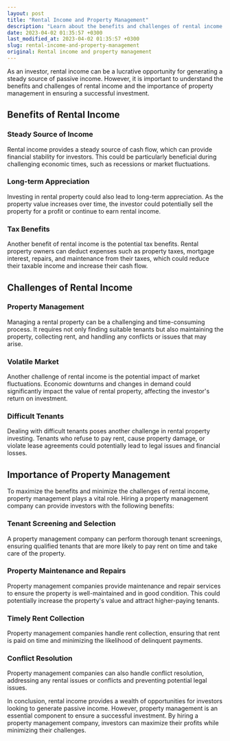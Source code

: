 ```yaml
---
layout: post
title: "Rental Income and Property Management"
description: "Learn about the benefits and challenges of rental income and the importance of property management in ensuring a successful investment."
date: 2023-04-02 01:35:57 +0300
last_modified_at: 2023-04-02 01:35:57 +0300
slug: rental-income-and-property-management
original: Rental income and property management
---
```

As an investor, rental income can be a lucrative opportunity for generating a steady source of passive income. However, it is important to understand the benefits and challenges of rental income and the importance of property management in ensuring a successful investment.

## Benefits of Rental Income

### Steady Source of Income

Rental income provides a steady source of cash flow, which can provide financial stability for investors. This could be particularly beneficial during challenging economic times, such as recessions or market fluctuations.

### Long-term Appreciation

Investing in rental property could also lead to long-term appreciation. As the property value increases over time, the investor could potentially sell the property for a profit or continue to earn rental income.

### Tax Benefits

Another benefit of rental income is the potential tax benefits. Rental property owners can deduct expenses such as property taxes, mortgage interest, repairs, and maintenance from their taxes, which could reduce their taxable income and increase their cash flow.

## Challenges of Rental Income

### Property Management

Managing a rental property can be a challenging and time-consuming process. It requires not only finding suitable tenants but also maintaining the property, collecting rent, and handling any conflicts or issues that may arise.

### Volatile Market

Another challenge of rental income is the potential impact of market fluctuations. Economic downturns and changes in demand could significantly impact the value of rental property, affecting the investor's return on investment.

### Difficult Tenants

Dealing with difficult tenants poses another challenge in rental property investing. Tenants who refuse to pay rent, cause property damage, or violate lease agreements could potentially lead to legal issues and financial losses.

## Importance of Property Management

To maximize the benefits and minimize the challenges of rental income, property management plays a vital role. Hiring a property management company can provide investors with the following benefits:

### Tenant Screening and Selection

A property management company can perform thorough tenant screenings, ensuring qualified tenants that are more likely to pay rent on time and take care of the property.

### Property Maintenance and Repairs

Property management companies provide maintenance and repair services to ensure the property is well-maintained and in good condition. This could potentially increase the property's value and attract higher-paying tenants.

### Timely Rent Collection

Property management companies handle rent collection, ensuring that rent is paid on time and minimizing the likelihood of delinquent payments.

### Conflict Resolution

Property management companies can also handle conflict resolution, addressing any rental issues or conflicts and preventing potential legal issues.

In conclusion, rental income provides a wealth of opportunities for investors looking to generate passive income. However, property management is an essential component to ensure a successful investment. By hiring a property management company, investors can maximize their profits while minimizing their challenges.
